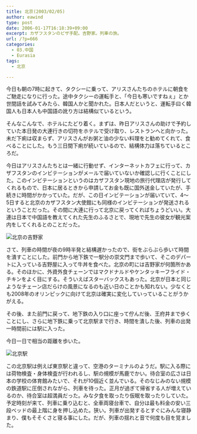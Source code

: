 ```yaml
---
title: 北京(2003/02/05)
author: eawind
type: post
date: 2006-01-17T16:18:39+09:00
excerpt: カザフスタンのビザ手配。吉野家。列車の旅。
url: /?p=666
categories:
  - 03.中国
  - Eurasia
tags:
  - 北京

---
```

今日も朝の7時に起きて、タクシーに乗って、アリスさんたちのホテルに朝食をご馳走になりに行った。途中タクシーの運転手と、「今日も寒いですねぇ」とか世間話を試みてみたら、韓国人かと聞かれた。日本人だというと、運転手曰く韓国人も日本人も中国語の訛り方は結構似ているという。

そんなこんなで、ホテルにたどり着く。まずは、昨日アリスさんの助けで予約していた本日発の大連行きの切符をホテルで受け取り、レストランへと向かった。未だ下痢は収まらず、アリスさんがお粥と油の少ない料理をと勧めてくれて、食べることにした。もう三日間下痢が続いているので、結構体力は落ちているところだ。

今日はアリスさんたちとは一緒に行動せず、インターネットカフェに行って、カザフスタンのインビテーションがメールで届いていないか確認しに行くことにした。このインビテーションというのはカザフスタン現地の旅行代理店が発行してくれるもので、日本に居るときから申請してお金も既に国外送金していたが、手続きに時間がかかっていた。だが、この日インビテーションが届いていて、4〜5日すると北京のカザフスタン大使館にも同様のインビテーションが発送されるということだった。その間に大連に行って北京に戻ってくればちょうどいい。大連は日本で中国語を教えてくれた先生のふるさとで、現地で先生の彼女が観光案内をしてくれるとのことだった。

![北京の吉野家](/img/wp/2006/01/2003020509083411.jpg)

さて、列車の時間が夜の9時半発と結構遅かったので、街をぶらぶら歩いて時間を潰すことにした。前門から地下鉄で一駅分の崇文門まで歩いて、そこのデパートに入っている吉野屋に入って牛丼を食べた。北京の町には吉野家が何箇所かある。そのほかに、外資外食チェーンではマクドナルドやケンタッキーフライド・チキンをよく目にする。そういえばスターバックスもあった。北京が日本と同じようなチェーン店だらけの風景になるのも近い日のことかも知れない。少なくとも2008年のオリンピックに向けて北京は確実に変化していっていることがうかがえる。

その後、また前門に戻って、地下鉄の入り口に座って佇んだ後、王府井まで歩くことにし、さらに地下鉄に乗って北京駅まで行き、時間を潰した後、列車の出発一時間前には駅に入った。

今日一日で相当の距離を歩いた。

![北京駅](/img/wp/2006/01/2003020513584211.jpg)

この北京駅は例えば東京駅と違って、空港のターミナルのようだ。駅に入る際には荷物検査・身体検査が行われるし、駅の規模が馬鹿でかい。待合室の広さは日本の学校の体育館みたいで、それが10個近く並んでいる。そのなじみのない規模の鉄道駅に圧倒されながら、列車を待った。正月が過ぎて帰省する人が増えているのか、待合室は超満員だった。みな夕食を取ったり仮眠を取ったりしていた。予定時刻が来て、列車に乗り込むと、全車両寝台車で、自分は最も料金の安い三段ベッドの最上階に身を押し込めた。狭い。列車が出発するとすぐにみんな寝静まり、僕もそそくさと寝る事にした。だが、列車の揺れと音で何度も目を覚ました。
